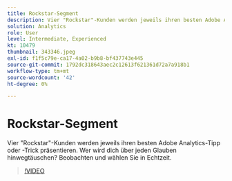 ```yaml
---
title: Rockstar-Segment
description: Vier "Rockstar"-Kunden werden jeweils ihren besten Adobe Analytics-Tipp oder -Trick präsentieren.
solution: Analytics
role: User
level: Intermediate, Experienced
kt: 10479
thumbnail: 343346.jpeg
exl-id: f1f5c79e-ca17-4a02-b9b8-bf437743e445
source-git-commit: 1792dc318643aec2c12613f621361d72a7a918b1
workflow-type: tm+mt
source-wordcount: '42'
ht-degree: 0%

---
```


# Rockstar-Segment

Vier &quot;Rockstar&quot;-Kunden werden jeweils ihren besten Adobe Analytics-Tipp oder -Trick präsentieren. Wer wird dich über jeden Glauben hinwegtäuschen? Beobachten und wählen Sie in Echtzeit.

>[!VIDEO](https://video.tv.adobe.com/v/343346/?quality=12&learn=on)
